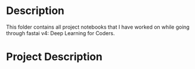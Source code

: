# Description 
This folder contains all project notebooks that I have worked on while going through fastai v4: Deep Learning for Coders.

# Project Description
